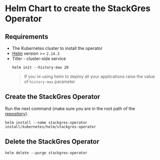 # Helm Chart to create the StackGres Operator

## Requirements
- The Kubernetes cluster to install the operator
- [Helm](https://helm.sh/docs/using_helm/#installing-helm) version >= `2.14.3`
- Tiller - cluster-side service
  ```
  helm init --history-max 20
  ```
  > If you´re using helm to deploy all your applications raise the value of `history-max` parameter

## Create the StackGres Operator

Run the next command (make sure you are in the root path of the [repository](https://gitlab.com/stackgres/stackgres)).

`helm install --name stackgres-operator install/kubernetes/helm/stackgres-operator`


## Delete the StackGres Operator

`helm delete --purge stackgres-operator`









